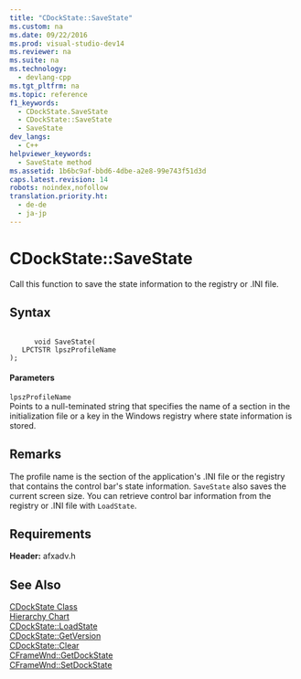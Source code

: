 ```yaml
---
title: "CDockState::SaveState"
ms.custom: na
ms.date: 09/22/2016
ms.prod: visual-studio-dev14
ms.reviewer: na
ms.suite: na
ms.technology: 
  - devlang-cpp
ms.tgt_pltfrm: na
ms.topic: reference
f1_keywords: 
  - CDockState.SaveState
  - CDockState::SaveState
  - SaveState
dev_langs: 
  - C++
helpviewer_keywords: 
  - SaveState method
ms.assetid: 1b6bc9af-bbd6-4dbe-a2e8-99e743f51d3d
caps.latest.revision: 14
robots: noindex,nofollow
translation.priority.ht: 
  - de-de
  - ja-jp
---
```

# CDockState::SaveState
Call this function to save the state information to the registry or .INI file.  
  
## Syntax  
  
```  
  
      void SaveState(  
   LPCTSTR lpszProfileName   
);  
```  
  
#### Parameters  
 `lpszProfileName`  
 Points to a null-teminated string that specifies the name of a section in the initialization file or a key in the Windows registry where state information is stored.  
  
## Remarks  
 The profile name is the section of the application's .INI file or the registry that contains the control bar's state information. `SaveState` also saves the current screen size. You can retrieve control bar information from the registry or .INI file with `LoadState`.  
  
## Requirements  
 **Header:** afxadv.h  
  
## See Also  
 [CDockState Class](../vs140/cdockstate-class.md)   
 [Hierarchy Chart](../vs140/hierarchy-chart.md)   
 [CDockState::LoadState](../vs140/cdockstate--loadstate.md)   
 [CDockState::GetVersion](../vs140/cdockstate--getversion.md)   
 [CDockState::Clear](../vs140/cdockstate--clear.md)   
 [CFrameWnd::GetDockState](../vs140/cframewnd--getdockstate.md)   
 [CFrameWnd::SetDockState](../vs140/cframewnd--setdockstate.md)